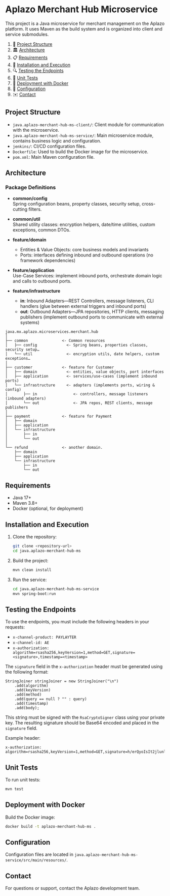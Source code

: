 # Aplazo Merchant Hub Microservice

This project is a Java microservice for merchant management on the Aplazo platform. It uses Maven as the build system and is organized into client and service submodules.

1. 📂 [Project Structure](#project-structure)  
2. 🏛️ [Architecture](#architecture)  
3. 📋 [Requirements](#requirements)  
4. 🚀 [Installation and Execution](#installation-and-execution)  
5. 🔍 [Testing the Endpoints](#testing-the-endpoints)  
6. 🧪 [Unit Tests](#unit-tests)  
7. 🐳 [Deployment with Docker](#deployment-with-docker)  
8. 🔧 [Configuration](#configuration)  
9. ✉️ [Contact](#contact)  

## Project Structure

- `java.aplazo-merchant-hub-ms-client/`: Client module for communication with the microservice.
- `java.aplazo-merchant-hub-ms-service/`: Main microservice module, contains business logic and configuration.
- `jenkins/`: CI/CD configuration files.
- `Dockerfile`: Used to build the Docker image for the microservice.
- `pom.xml`: Main Maven configuration file.


## Architecture

### Package Definitions

- **common/config**  
   Spring configuration beans, property classes, security setup, cross-cutting filters.

- **common/util**  
   Shared utility classes: encryption helpers, date/time utilities, custom exceptions, common DTOs.

- **feature/domain**  
   - Entities & Value Objects: core business models and invariants  
   - Ports: interfaces defining inbound and outbound operations (no framework dependencies)

- **feature/application**  
   Use-Case Services: implement inbound ports, orchestrate domain logic and calls to outbound ports.

- **feature/infrastructure**  
   - **in**: Inbound Adapters—REST Controllers, message listeners, CLI handlers (glue between external triggers and inbound ports)  
   - **out**: Outbound Adapters—JPA repositories, HTTP clients, messaging publishers (implement outbound ports to communicate with external systems)

```text
java.mx.aplazo.microservices.merchant.hub
│
├── common               <- Common resources
│   ├── config             <- Spring beans, properties classes, security setup…
│   └── util               <- encryption utils, date helpers, custom exceptions…
│
├── customer             <- feature for Customer
│   ├── domain             <- entities, value objects, port interfaces
│   ├── application        <- services/use-cases (implement inbound ports)
│   └── infrastructure     <- adapters (implements ports, wiring & config)
│       ├── in                <- controllers, message listeners (inbound adapters)
│       └── out               <- JPA repos, REST clients, message publishers
│
├── payment              <- feature for Payment
│   ├── domain
│   ├── application
│   └── infrastructure
│       ├── in
│       └── out
│
└── refund               <- another domain.
    ├── domain
    ├── application
    └── infrastructure
        ├── in
        └── out
```

## Requirements

- Java 17+
- Maven 3.8+
- Docker (optional, for deployment)

## Installation and Execution

1. Clone the repository:
   ```sh
   git clone <repository-url>
   cd java.aplazo-merchant-hub-ms
   ```
2. Build the project:
   ```sh
   mvn clean install
   ```
3. Run the service:
   ```sh
   cd java.aplazo-merchant-hub-ms-service
   mvn spring-boot:run
   ```

## Testing the Endpoints

To use the endpoints, you must include the following headers in your requests:

- `x-channel-product: PAYLAYTER`
- `x-channel-id: AE`
- `x-authorization: algorithm=rsasha256,keyVersion=1,method=GET,signature=<signature>,timestamp=<timestamp>`

The `signature` field in the `x-authorization` header must be generated using the following format:

```
StringJoiner stringJoiner = new StringJoiner("\n")
    .add(algorithm)
    .add(keyVersion)
    .add(method)
    .add(query == null ? "" : query)
    .add(timestamp)
    .add(body);
```

This string must be signed with the `RsaCryptoSigner` class using your private key. The resulting signature should be Base64 encoded and placed in the `signature` field.

Example header:

```
x-authorization: algorithm=rsasha256,keyVersion=1,method=GET,signature=h/erQyoIsIt2jlunlR6BI5LI2CvLwk9A0ljM4lrybyrnkLDwf0EHEg2UWrwaxEVdzlag6fu5vvdxUkLfCIry1q4o92fN8VNj+vJPIgTQ1t2qiZeL+iaXgMbT9TedkVNabvu7OtUlKkox/A2k1J8HDMtyAgttUJpqfPxFk+OV8tW0/Q70pJ6Pw/NXfFKtYoxDGSH0lmXU3Z9oRDP4hLVZE1zxtyu0v9L1iUELR430YGnQx6+tu9ympK7qZ03wasirqTTfC89yRyS2vZac43BlqjS8xt2QQHJ6E/qdy80Ax3ODGs4jA3H3GZhLZN7WaQJHya1cu72QjcgNHgkMBA0AlQ==,timestamp=1748362717743
```

## Unit Tests

To run unit tests:

```sh
mvn test
```

## Deployment with Docker

Build the Docker image:

```sh
docker build -t aplazo-merchant-hub-ms .
```

## Configuration

Configuration files are located in `java.aplazo-merchant-hub-ms-service/src/main/resources/`.

## Contact

For questions or support, contact the Aplazo development team.

